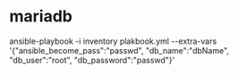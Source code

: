 # mariadb

ansible-playbook -i inventory plakbook.yml --extra-vars '{"ansible_become_pass":"passwd", "db_name":"dbName", "db_user":"root", "db_password":"passwd"}'
